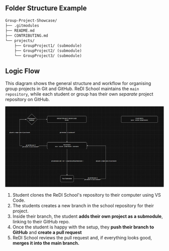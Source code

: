 ## Folder Structure Example

    Group-Project-Showcase/
    ├── .gitmodules
    ├── README.md
    ├── CONTRIBUTING.md
    └── projects/
        ├── GroupProject1/ (submodule)
        ├── GroupProject2/ (submodule)
        └── GroupProject3/ (submodule)
        

## Logic Flow

This diagram shows the general structure and workflow for organising group projects in Git and GitHub. ReDI School maintains the `main repository`, while each student or group has their own *separate* project repository on GitHub.

![alt text](Assets/logicmap.PNG)

1. Student clones the ReDI School's repository to their computer using VS Code.
2. The students creates a new branch in the school repository for their project.
3. Inside their branch, the student **adds their own project as a submodule**, linking to their GitHub repo. 
4. Once the student is happy with the setup, they **push their branch to GitHub** and **create a pull request**
5. ReDI School reviews the pull request and, if everything looks good, **merges it into the main branch.**